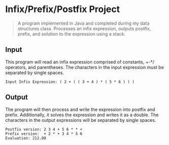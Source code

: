 # Infix/Prefix/Postfix Project
>A program implemented in Java and completed during my data structures class.
>Processes an infix expression, outputs postfix, prefix, and solution to the expression using a stack.

## Input
This program will read an infix expression comprised of constants, +-*/ operators, and parentheses. The characters in the input expression must be separated by single spaces.
```
Input Infix Expression: ( 2 + ( ( 3 + 4 ) * ( 5 * 6 ) ) )  
```

## Output
The program will then process and write the expression into postfix and prefix. Additionally, it solves the expression and writes it as a double. The characters in the output expressions will be separated by single spaces.
```
Postfix version: 2 3 4 + 5 6 * * +  
Prefix version:  + 2 * + 3 4 * 5 6  
Evaluation: 212.00  
```
